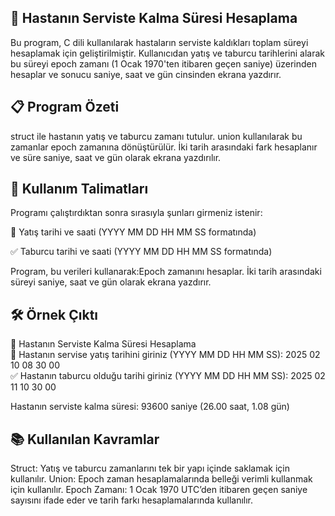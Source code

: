 🏥 Hastanın Serviste Kalma Süresi Hesaplama
-
Bu program, C dili kullanılarak hastaların serviste kaldıkları toplam süreyi hesaplamak için geliştirilmiştir. Kullanıcıdan yatış ve taburcu tarihlerini alarak bu süreyi epoch zamanı (1 Ocak 1970'ten itibaren geçen saniye) üzerinden hesaplar ve sonucu saniye, saat ve gün cinsinden ekrana yazdırır.

📋 Program Özeti
-
struct ile hastanın yatış ve taburcu zamanı tutulur.
union kullanılarak bu zamanlar epoch zamanına dönüştürülür.
İki tarih arasındaki fark hesaplanır ve süre saniye, saat ve gün olarak ekrana yazdırılır.

🚀 Kullanım Talimatları
-
Programı çalıştırdıktan sonra sırasıyla şunları girmeniz istenir:

📌 Yatış tarihi ve saati (YYYY MM DD HH MM SS formatında)

✅ Taburcu tarihi ve saati (YYYY MM DD HH MM SS formatında)

Program, bu verileri kullanarak:Epoch zamanını hesaplar.
İki tarih arasındaki süreyi saniye, saat ve gün olarak ekrana yazdırır.

🛠 Örnek Çıktı
-
🏥 Hastanın Serviste Kalma Süresi Hesaplama  
📌 Hastanın servise yatış tarihini giriniz (YYYY MM DD HH MM SS): 2025 02 10 08 30 00  
✅ Hastanın taburcu olduğu tarihi giriniz (YYYY MM DD HH MM SS): 2025 02 11 10 30 00  

Hastanın serviste kalma süresi: 93600 saniye (26.00 saat, 1.08 gün)

📚 Kullanılan Kavramlar
-
Struct: Yatış ve taburcu zamanlarını tek bir yapı içinde saklamak için kullanılır.
Union: Epoch zaman hesaplamalarında belleği verimli kullanmak için kullanılır.
Epoch Zamanı: 1 Ocak 1970 UTC’den itibaren geçen saniye sayısını ifade eder ve tarih farkı hesaplamalarında kullanılır.
